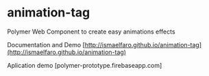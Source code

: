 # animation-tag
Polymer Web Component to create easy animations effects

Documentation and Demo [http://ismaelfaro.github.io/animation-tag](http://ismaelfaro.github.io/animation-tag)

Aplication demo [polymer-prototype.firebaseapp.com]

